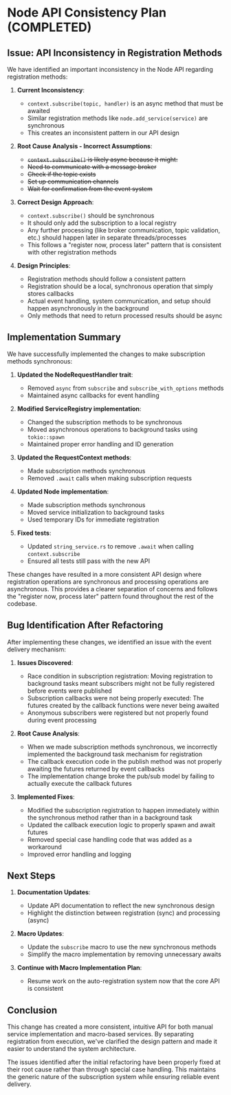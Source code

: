 # Node API Consistency Plan (COMPLETED)

## Issue: API Inconsistency in Registration Methods

We have identified an important inconsistency in the Node API regarding registration methods:

1. **Current Inconsistency**:
   - `context.subscribe(topic, handler)` is an async method that must be awaited
   - Similar registration methods like `node.add_service(service)` are synchronous
   - This creates an inconsistent pattern in our API design

2. **Root Cause Analysis - Incorrect Assumptions**:
   - ~~`context.subscribe()` is likely async because it might:~~
   - ~~Need to communicate with a message broker~~
   - ~~Check if the topic exists~~
   - ~~Set up communication channels~~
   - ~~Wait for confirmation from the event system~~

3. **Correct Design Approach**:
   - `context.subscribe()` should be synchronous
   - It should only add the subscription to a local registry
   - Any further processing (like broker communication, topic validation, etc.) should happen later in separate threads/processes
   - This follows a "register now, process later" pattern that is consistent with other registration methods

4. **Design Principles**:
   - Registration methods should follow a consistent pattern
   - Registration should be a local, synchronous operation that simply stores callbacks
   - Actual event handling, system communication, and setup should happen asynchronously in the background
   - Only methods that need to return processed results should be async

## Implementation Summary

We have successfully implemented the changes to make subscription methods synchronous:

1. **Updated the NodeRequestHandler trait**:
   - Removed `async` from `subscribe` and `subscribe_with_options` methods
   - Maintained async callbacks for event handling

2. **Modified ServiceRegistry implementation**:
   - Changed the subscription methods to be synchronous
   - Moved asynchronous operations to background tasks using `tokio::spawn`
   - Maintained proper error handling and ID generation

3. **Updated the RequestContext methods**:
   - Made subscription methods synchronous
   - Removed `.await` calls when making subscription requests

4. **Updated Node implementation**:
   - Made subscription methods synchronous
   - Moved service initialization to background tasks
   - Used temporary IDs for immediate registration

5. **Fixed tests**:
   - Updated `string_service.rs` to remove `.await` when calling `context.subscribe`
   - Ensured all tests still pass with the new API

These changes have resulted in a more consistent API design where registration operations are synchronous and processing operations are asynchronous. This provides a clearer separation of concerns and follows the "register now, process later" pattern found throughout the rest of the codebase.

## Bug Identification After Refactoring

After implementing these changes, we identified an issue with the event delivery mechanism:

1. **Issues Discovered**:
   - Race condition in subscription registration: Moving registration to background tasks meant subscribers might not be fully registered before events were published
   - Subscription callbacks were not being properly executed: The futures created by the callback functions were never being awaited
   - Anonymous subscribers were registered but not properly found during event processing

2. **Root Cause Analysis**:
   - When we made subscription methods synchronous, we incorrectly implemented the background task mechanism for registration
   - The callback execution code in the publish method was not properly awaiting the futures returned by event callbacks
   - The implementation change broke the pub/sub model by failing to actually execute the callback futures

3. **Implemented Fixes**:
   - Modified the subscription registration to happen immediately within the synchronous method rather than in a background task
   - Updated the callback execution logic to properly spawn and await futures
   - Removed special case handling code that was added as a workaround
   - Improved error handling and logging

## Next Steps

1. **Documentation Updates**:
   - Update API documentation to reflect the new synchronous design
   - Highlight the distinction between registration (sync) and processing (async)

2. **Macro Updates**:
   - Update the `subscribe` macro to use the new synchronous methods
   - Simplify the macro implementation by removing unnecessary awaits

3. **Continue with Macro Implementation Plan**:
   - Resume work on the auto-registration system now that the core API is consistent

## Conclusion

This change has created a more consistent, intuitive API for both manual service implementation and macro-based services. By separating registration from execution, we've clarified the design pattern and made it easier to understand the system architecture.

The issues identified after the initial refactoring have been properly fixed at their root cause rather than through special case handling. This maintains the generic nature of the subscription system while ensuring reliable event delivery. 